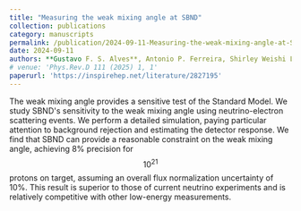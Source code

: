 ```yaml
---
title: "Measuring the weak mixing angle at SBND"
collection: publications
category: manuscripts
permalink: /publication/2024-09-11-Measuring-the-weak-mixing-angle-at-SBND
date: 2024-09-11
authors: **Gustavo F. S. Alves**, Antonio P. Ferreira, Shirley Weishi Li, Pedro A. N. Machado, and Yuber F. Perez-Gonzalez
# venue: 'Phys.Rev.D 111 (2025) 1, 1'
paperurl: 'https://inspirehep.net/literature/2827195'
---
```


The weak mixing angle provides a sensitive test of the Standard Model. We study SBND's sensitivity to the weak mixing angle using neutrino-electron scattering events. We perform a detailed simulation, paying particular attention to background rejection and estimating the detector response. We find that SBND can provide a reasonable constraint on the weak mixing angle, achieving 8% precision for $$10^{21}$$ protons on target, assuming an overall flux normalization uncertainty of 10%. This result is superior to those of current neutrino experiments and is relatively competitive with other low-energy measurements.
